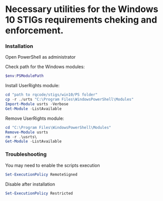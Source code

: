# Necessary utilities for the Windows 10 STIGs requirements cheking and enforcement.

### Installation

Open PowerShell as administrator

Check path for the Windows modules:

```PowerShell
$env:PSModulePath
```

Install UserRights module:
```PowerShell
cd "path to rqcode/stigs/win10/PS folder"
cp -r ./urts "C:\Program Files\WindowsPowerShell\Modules"
Import-Module usrts -Verbose
Get-Module -ListAvailable
```

Remove UserRights module:
```PowerShell
cd "C:\Program Files\WindowsPowerShell\Modules"
Remove-Module usrts
rm -r .\usrts\
Get-Module -ListAvailable
```
### Troubleshooting

You may need to enable the scripts execution
```PowerShell
Set-ExecutionPolicy RemoteSigned
```

Disable after installation
```PowerShell
Set-ExecutionPolicy Restricted
```